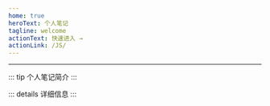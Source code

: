 ```yaml
---
home: true
heroText: 个人笔记
tagline: welcome
actionText: 快速进入 →
actionLink: /JS/
---
```

--------
::: tip
个人笔记简介
:::

::: details
详细信息
:::